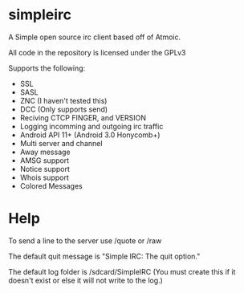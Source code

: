 # simpleirc
A Simple open source irc client based off of Atmoic.

All code in the repository is licensed under the GPLv3

Supports the following:
* SSL
* SASL
* ZNC (I haven't tested this)
* DCC (Only supports send)
* Reciving CTCP FINGER, and VERSION
* Logging incomming and outgoing irc traffic
* Android API 11+ (Android 3.0 Honycomb+)
* Multi server and channel
* Away message
* AMSG support
* Notice support
* Whois support
* Colored Messages

# Help
To send a line to the server use /quote or /raw

The default quit message is "Simple IRC: The quit option."

The default log folder is /sdcard/SimpleIRC (You must create this if it doesn't exist or else it will not write to the log.)

